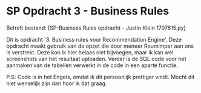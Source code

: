 # SP Opdracht 3 - Business Rules
Betreft bestand: [SP-Business Rules opdracht - Justin Klein 1707815.py]

Dit is opdracht '3. Business rules voor Recommendation Engine'. Deze opdracht maakt gebruik van de opzet
die door meneer Roumimper aan ons is verstrekt. Deze kon ik hier helaas niet bijvoegen, maar ik kan
wel screenshots van het resultaat uploaden. Verder is de SQL code voor het aanmaken van de tabellen
verwerkt in de code in een aparte functie.

P.S: Code is in het Engels, omdat ik dit persoonlijk prettiger vindt. Mocht dit
niet wenselijk zijn dan hoor ik dat graag.
